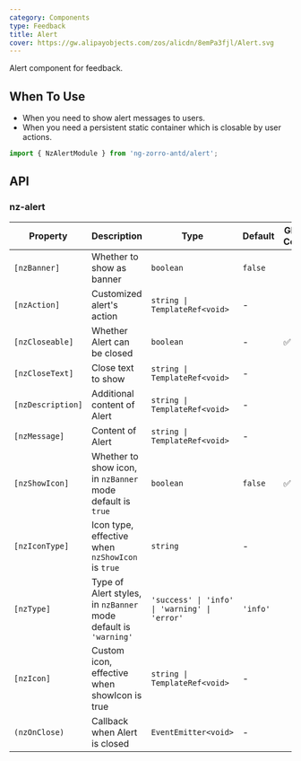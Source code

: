 ```yaml
---
category: Components
type: Feedback
title: Alert
cover: https://gw.alipayobjects.com/zos/alicdn/8emPa3fjl/Alert.svg
---
```


Alert component for feedback.

## When To Use

- When you need to show alert messages to users.
- When you need a persistent static container which is closable by user actions.

```ts
import { NzAlertModule } from 'ng-zorro-antd/alert';
```

## API

### nz-alert

| Property | Description | Type | Default | Global Config |
| -------- | ----------- | ---- | ------- | ------------- |
| `[nzBanner]` | Whether to show as banner | `boolean` | `false` |
| `[nzAction]` | Customized alert's action | `string \| TemplateRef<void>` | - |
| `[nzCloseable]` | Whether Alert can be closed | `boolean` | - | ✅ |
| `[nzCloseText]` | Close text to show | `string \| TemplateRef<void>` | - |
| `[nzDescription]` | Additional content of Alert | `string \| TemplateRef<void>` | - |
| `[nzMessage]` | Content of Alert | `string \| TemplateRef<void>` | - |
| `[nzShowIcon]` | Whether to show icon, in `nzBanner` mode default is `true` | `boolean` | `false` | ✅ |
| `[nzIconType]` | Icon type, effective when `nzShowIcon` is `true` | `string` | - |
| `[nzType]` | Type of Alert styles, in `nzBanner` mode default is `'warning'` | `'success' \| 'info' \| 'warning' \| 'error'` | `'info'` |
| `[nzIcon]` | Custom icon, effective when showIcon is true | `string \| TemplateRef<void>` | - |
| `(nzOnClose)` | Callback when Alert is closed | `EventEmitter<void>` | - |

